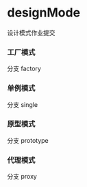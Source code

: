 # designMode
设计模式作业提交
### 工厂模式
分支 factory
### 单例模式
分支 single
### 原型模式
分支 prototype
### 代理模式
分支 proxy
